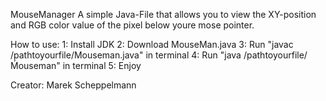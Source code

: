 MouseManager
A simple Java-File that allows you to view the XY-position and RGB color value of the pixel below youre mose pointer.

How to use:
1: Install JDK
2: Download MouseMan.java
3: Run "javac /pathtoyourfile/Mouseman.java" in terminal
4: Run "java /pathtoyourfile/Ḿouseman" in terminal
5: Enjoy

Creator:
Marek Scheppelmann